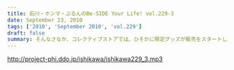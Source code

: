 ```yaml
---
title: 石川・ホンマ・ぶるんのBe-SIDE Your Life! vol.229-3
date: September 23, 2010
tags: ['2010', 'September 2010', 'vol.229']
draft: false
summary: そんなさなか、コレクティブストアでは、ひそかに限定グッズが販売をスタートしているとかしないとか！？今回も、なかなかナイス！ナイス村西！NAMAE
---
```


http://project-phi.ddo.jp/ishikawa/ishikawa229_3.mp3